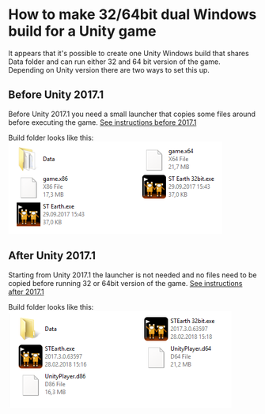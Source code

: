 # How to make 32/64bit dual Windows build for a Unity game

It appears that it's possible to create one Unity Windows build that shares Data folder and can run either 32 and 64 bit version of the game. Depending on Unity version there are two ways to set this up.

## Before Unity 2017.1

Before Unity 2017.1 you need a small launcher that copies some files around before executing the game. [See instructions before 2017.1](INSTRUCTIONS_BEFORE_2017_1.md)

Build folder looks like this:
![Before Unity 2017.1](ulauncher_forum_pic.png)

## After Unity 2017.1

Starting from Unity 2017.1 the launcher is not needed and no files need to be copied before running 32 or 64bit version of the game. [See instructions after 2017.1](INSTRUCTIONS.md)

Build folder looks like this:
![After Unity 2017.1](ulauncher_forum_pic2.png)
